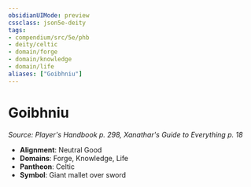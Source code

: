 ```yaml
---
obsidianUIMode: preview
cssclass: json5e-deity
tags:
- compendium/src/5e/phb
- deity/celtic
- domain/forge
- domain/knowledge
- domain/life
aliases: ["Goibhniu"]
---
```

# Goibhniu
*Source: Player's Handbook p. 298, Xanathar's Guide to Everything p. 18* 

- **Alignment**: Neutral Good
- **Domains**: Forge, Knowledge, Life
- **Pantheon**: Celtic
- **Symbol**: Giant mallet over sword
